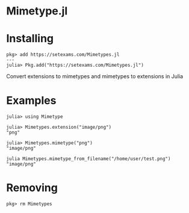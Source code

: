 # Mimetype.jl

# Installing
```
pkg> add https://setexams.com/Mimetypes.jl
---
julia> Pkg.add("https://setexams.com/Mimetypes.jl")

```
Convert extensions to mimetypes and mimetypes to extensions in Julia

# Examples
```
julia> using Mimetype

julia> Mimetypes.extension("image/png")
"png"

julia> Mimetypes.mimetype("png")
"image/png"

julia Mimetypes.mimetype_from_filename("/home/user/test.png")
"image/png"

```

# Removing
```
pkg> rm Mimetypes
```
